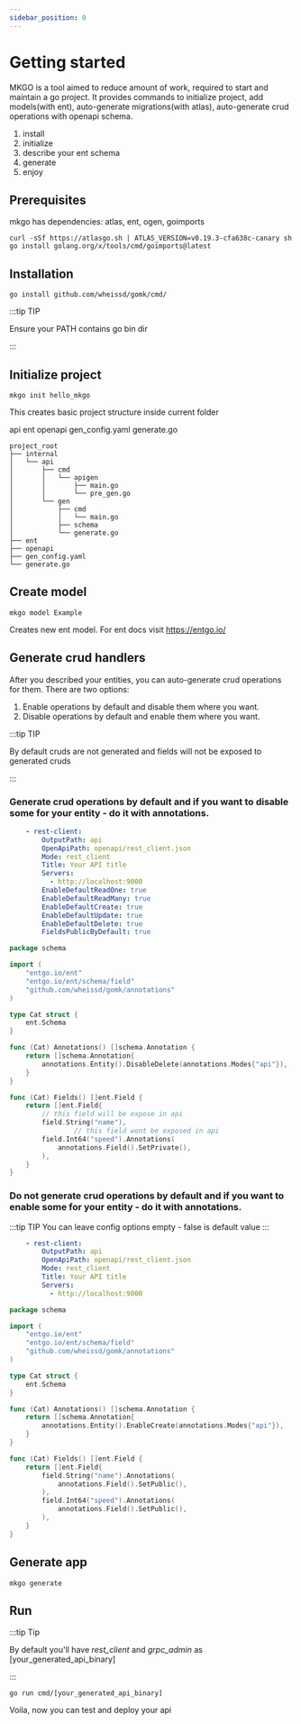 ```yaml
---
sidebar_position: 0
---
```


# Getting started

MKGO is a tool aimed to reduce amount of work, required to start and maintain a go project.
It provides commands to initialize project, add models(with ent), auto-generate migrations(with atlas),
auto-generate crud operations with openapi schema.

1) install
1) initialize
1) describe your ent schema
1) generate
1) enjoy

## Prerequisites

mkgo has dependencies:
atlas, ent, ogen, goimports

```console
curl -sSf https://atlasgo.sh | ATLAS_VERSION=v0.19.3-cfa638c-canary sh
go install golang.org/x/tools/cmd/goimports@latest
``` 

## Installation

```console
go install github.com/wheissd/gomk/cmd/
```

:::tip TIP

Ensure your PATH contains go bin dir

:::

## Initialize project

```console
mkgo init hello_mkgo
```

This creates basic project structure inside current folder

api
ent
openapi
gen_config.yaml
generate.go
```console
project_root
├── internal
│   └── api
│       ├── cmd
│       │   └── apigen
│       │       ├── main.go
│       │       └── pre_gen.go
│       └── gen
│           ├── cmd
│           │   └── main.go
│           ├── schema
│           └── generate.go
├── ent
├── openapi
├── gen_config.yaml
└── generate.go
```

## Create model

```console
mkgo model Example
```
Creates new ent model. For ent docs visit https://entgo.io/ 

## Generate crud handlers

After you described your entities, you can auto-generate crud operations for them.
There are two options:

1) Enable operations by default and disable them where you want.
2) Disable operations by default and enable them where you want.

:::tip TIP

By default cruds are not generated and fields will not be exposed to generated cruds

:::

### Generate crud operations by default and if you want to disable some for your entity - do it with annotations.
```yaml title='mkgo_config.yaml'
    - rest-client:
        OutputPath: api
        OpenApiPath: openapi/rest_client.json
        Mode: rest_client
        Title: Your API title
        Servers:
          - http://localhost:9000
        EnableDefaultReadOne: true
        EnableDefaultReadMany: true
        EnableDefaultCreate: true
        EnableDefaultUpdate: true
        EnableDefaultDelete: true
        FieldsPublicByDefault: true
```
```go title='your_model_schema.go' {13-28}
package schema

import (
	"entgo.io/ent"
	"entgo.io/ent/schema/field"
	"github.com/wheissd/gomk/annotations"
)

type Cat struct {
	ent.Schema
}

func (Cat) Annotations() []schema.Annotation {
	return []schema.Annotation{
		annotations.Entity().DisableDelete(annotations.Modes{"api"}),
	}
}

func (Cat) Fields() []ent.Field {
	return []ent.Field{
		// this field will be expose in api
		field.String("name"),
                // this field wont be exposed in api
		field.Int64("speed").Annotations(
			annotations.Field().SetPrivate(),
		),
	}
}

```

### Do not generate crud operations by default and if you want to enable some for your entity - do it with annotations.
:::tip TIP
You can leave config options empty - false is default value
:::
```yaml title='mkgo_config.yaml'
    - rest-client:
        OutputPath: api
        OpenApiPath: openapi/rest_client.json
        Mode: rest_client
        Title: Your API title
        Servers:
          - http://localhost:9000
```
```go title='your_model_schema.go' {13-28}
package schema

import (
	"entgo.io/ent"
	"entgo.io/ent/schema/field"
	"github.com/wheissd/gomk/annotations"
)

type Cat struct {
	ent.Schema
}

func (Cat) Annotations() []schema.Annotation {
	return []schema.Annotation{
		annotations.Entity().EnableCreate(annotations.Modes{"api"}),
	}
}

func (Cat) Fields() []ent.Field {
	return []ent.Field{
		field.String("name").Annotations(
			annotations.Field().SetPublic(),
		),
		field.Int64("speed").Annotations(
			annotations.Field().SetPublic(),
		),
	}
}

```
## Generate app
```console
mkgo generate
```
## Run
:::tip Tip

By default you'll have *rest_client* and *grpc_admin* as [your_generated_api_binary]

:::
```console
go run cmd/[your_generated_api_binary]
```
Voila, now you can test and deploy your api
